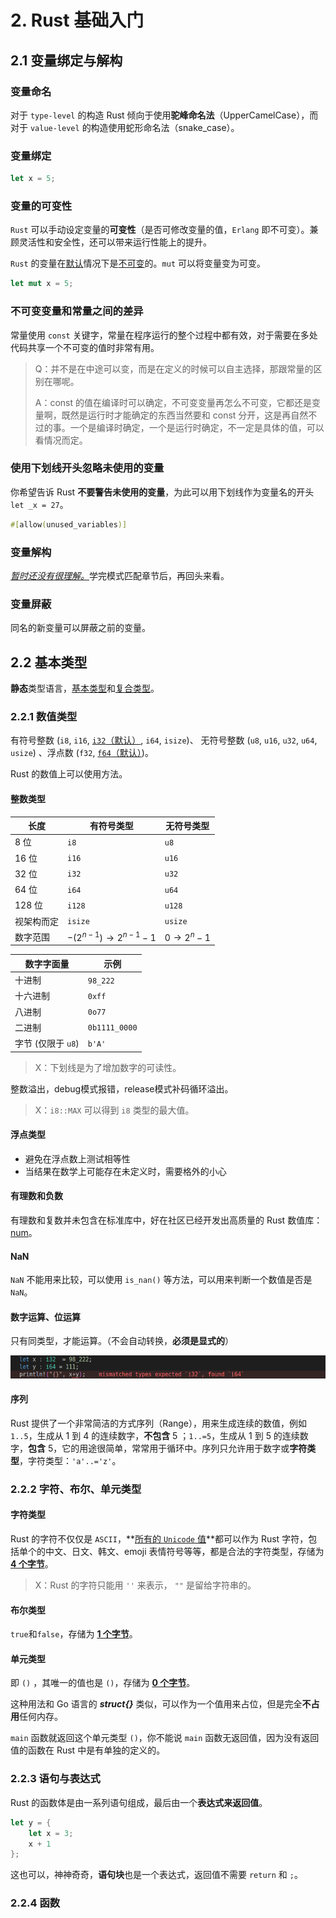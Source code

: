 # 2. Rust 基础入门

## 2.1 变量绑定与解构

### 变量命名

对于 `type-level` 的构造 Rust 倾向于使用**驼峰命名法**（UpperCamelCase），而对于 `value-level` 的构造使用蛇形命名法（snake_case）。

### 变量绑定

```Rust
let x = 5;
```

### 变量的可变性

`Rust` 可以手动设定变量的**可变性**（是否可修改变量的值，`Erlang` 即不可变）。兼顾灵活性和安全性，还可以带来运行性能上的提升。

`Rust` 的变量在<u>默认</u>情况下是<u>不可变</u>的。`mut` 可以将变量变为可变。

```Rust
let mut x = 5;
```

### 不可变变量和常量之间的差异

常量使用 `const` 关键字，常量在程序运行的整个过程中都有效，对于需要在多处代码共享一个不可变的值时非常有用。

> Q：并不是在中途可以变，而是在定义的时候可以自主选择，那跟常量的区别在哪呢。
>
> A：const 的值在编译时可以确定，不可变变量再怎么不可变，它都还是变量啊，既然是运行时才能确定的东西当然要和 const 分开，这是再自然不过的事。一个是编译时确定，一个是运行时确定，不一定是具体的值，可以看情况而定。

### 使用下划线开头忽略未使用的变量

你希望告诉 Rust **不要警告未使用的变量**，为此可以用下划线作为变量名的开头`let _x = 27`。

```rust
#[allow(unused_variables)]
```

### 变量解构

<u>*暂时还没有很理解。*</u>学完模式匹配章节后，再回头来看。

### 变量屏蔽

同名的新变量可以屏蔽之前的变量。

## 2.2 基本类型

**静态**类型语言，<u>基本类型</u>和<u>复合类型</u>。

### 2.2.1 数值类型

有符号整数 (`i8`, `i16`, <u>`i32`（默认）</u>, `i64`, `isize`)、 无符号整数 (`u8`, `u16`, `u32`, `u64`, `usize`) 、浮点数 (`f32`, <u>`f64`（默认）</u>)。

Rust 的数值上可以使用方法。

#### 整数类型

| 长度       | 有符号类型                        | 无符号类型    |
| ---------- | --------------------------------- | ------------- |
| 8 位       | `i8`                              | `u8`          |
| 16 位      | `i16`                             | `u16`         |
| 32 位      | `i32`                             | `u32`         |
| 64 位      | `i64`                             | `u64`         |
| 128 位     | `i128`                            | `u128`        |
| 视架构而定 | `isize`                           | `usize`       |
| 数字范围   | $-(2^{n - 1}) \to  2^{n - 1} - 1$ | $0 \to 2^n-1$ |

| 数字字面量         | 示例          |
| ------------------ | ------------- |
| 十进制             | `98_222`      |
| 十六进制           | `0xff`        |
| 八进制             | `0o77`        |
| 二进制             | `0b1111_0000` |
| 字节 (仅限于 `u8`) | `b'A'`        |

> X：下划线是为了增加数字的可读性。

整数溢出，debug模式报错，release模式补码循环溢出。

> X：`i8::MAX` 可以得到 `i8` 类型的最大值。

#### 浮点类型

- 避免在浮点数上测试相等性
- 当结果在数学上可能存在未定义时，需要格外的小心

#### 有理数和负数

有理数和复数并未包含在标准库中，好在社区已经开发出高质量的 Rust 数值库：[num](https://crates.io/crates/num)。

#### NaN

`NaN` 不能用来比较，可以使用 `is_nan()` 等方法，可以用来判断一个数值是否是 `NaN`。

#### 数字运算、位运算

只有同类型，才能运算。（不会自动转换，**必须是显式的**）

![image-20220711154142423](https://raw.githubusercontent.com/Yuukina/XSJ-Img/main/img/image-20220711154142423.png)

#### 序列

Rust 提供了一个非常简洁的方式序列（Range），用来生成连续的数值，例如 `1..5`，生成从 1 到 4 的连续数字，**不包含** 5 ；`1..=5`，生成从 1 到 5 的连续数字，**包含** 5，它的用途很简单，常常用于循环中。序列只允许用于数字或**字符类型**，字符类型：`'a'..='z'`。<font color="white">浮点数好像不行，倒过来好像不可行</font>

### 2.2.2 字符、布尔、单元类型

#### 字符类型

Rust 的字符不仅仅是 `ASCII`，**<u>所有的 `Unicode` 值</u>**都可以作为 Rust 字符，包括单个的中文、日文、韩文、emoji 表情符号等等，都是合法的字符类型，存储为 **<u>4 个字节</u>**。

> X：Rust 的字符只能用 `''` 来表示， `""` 是留给字符串的。

#### 布尔类型

`true`和`false`，存储为 **<u>1 个字节</u>**。

#### 单元类型

即 `()` ，其唯一的值也是 `()`，存储为 **<u>0 个字节</u>**。

这种用法和 Go 语言的 ***struct{}*** 类似，可以作为一个值用来占位，但是完全**不占用**任何内存。

`main` 函数就返回这个单元类型 `()`，你不能说 `main` 函数无返回值，因为没有返回值的函数在 Rust 中是有单独的定义的。

### 2.2.3 语句与表达式

Rust 的函数体是由一系列语句组成，最后由一个**表达式来返回值**。

```rust
let y = {
    let x = 3;
    x + 1
};
```

这也可以，神神奇奇，**语句块**也是一个表达式，返回值不需要 `return` 和 `;`。

### 2.2.4 函数

